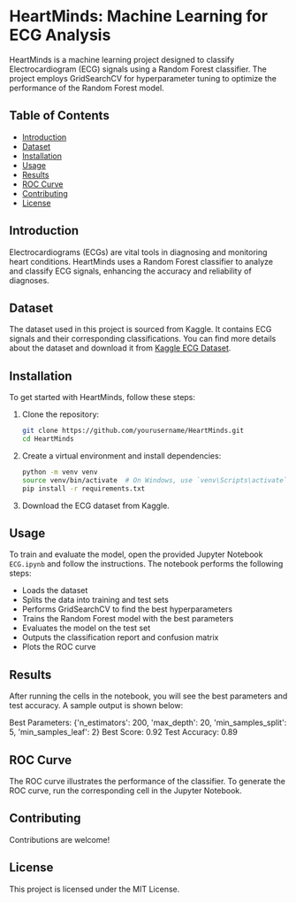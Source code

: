 # HeartMinds: Machine Learning for ECG Analysis

HeartMinds is a machine learning project designed to classify Electrocardiogram (ECG) signals using a Random Forest classifier. The project employs GridSearchCV for hyperparameter tuning to optimize the performance of the Random Forest model.

## Table of Contents

- [Introduction](#introduction)
- [Dataset](#dataset)
- [Installation](#installation)
- [Usage](#usage)
- [Results](#results)
- [ROC Curve](#roc-curve)
- [Contributing](#contributing)
- [License](#license)

## Introduction

Electrocardiograms (ECGs) are vital tools in diagnosing and monitoring heart conditions. HeartMinds uses a Random Forest classifier to analyze and classify ECG signals, enhancing the accuracy and reliability of diagnoses.

## Dataset

The dataset used in this project is sourced from Kaggle. It contains ECG signals and their corresponding classifications. You can find more details about the dataset and download it from [Kaggle ECG Dataset](https://www.kaggle.com/).

## Installation

To get started with HeartMinds, follow these steps:

1. Clone the repository:
    ```bash
    git clone https://github.com/yourusername/HeartMinds.git
    cd HeartMinds
    ```

2. Create a virtual environment and install dependencies:
    ```bash
    python -m venv venv
    source venv/bin/activate  # On Windows, use `venv\Scripts\activate`
    pip install -r requirements.txt
    ```

3. Download the ECG dataset from Kaggle.

## Usage

To train and evaluate the model, open the provided Jupyter Notebook `ECG.ipynb` and follow the instructions. The notebook performs the following steps:
- Loads the dataset
- Splits the data into training and test sets
- Performs GridSearchCV to find the best hyperparameters
- Trains the Random Forest model with the best parameters
- Evaluates the model on the test set
- Outputs the classification report and confusion matrix
- Plots the ROC curve

## Results

After running the cells in the notebook, you will see the best parameters and test accuracy. A sample output is shown below:

Best Parameters: {'n_estimators': 200, 'max_depth': 20, 'min_samples_split': 5, 'min_samples_leaf': 2}
Best Score: 0.92
Test Accuracy: 0.89

## ROC Curve

The ROC curve illustrates the performance of the classifier. To generate the ROC curve, run the corresponding cell in the Jupyter Notebook.

## Contributing

Contributions are welcome! 

## License

This project is licensed under the MIT License.
